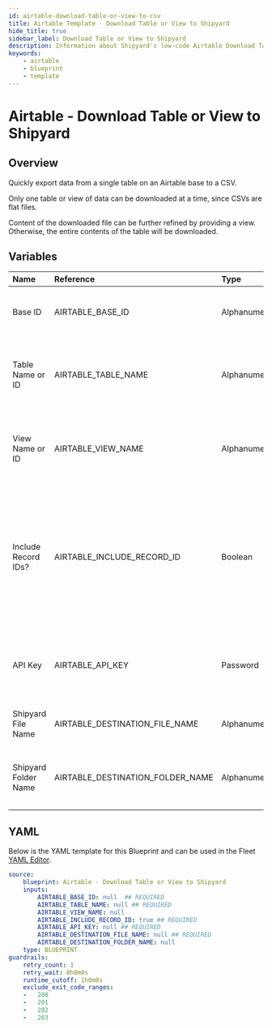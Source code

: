 ```yaml
---
id: airtable-download-table-or-view-to-csv
title: Airtable Template - Download Table or View to Shipyard
hide_title: true
sidebar_label: Download Table or View to Shipyard
description: Information about Shipyard's low-code Airtable Download Table or View to Shipyard blueprint. Quickly export your data from an Airtable Table or View.  
keywords:
    - airtable
    - blueprint
    - template
---
```


# Airtable - Download Table or View to Shipyard

## Overview
Quickly export data from a single table on an Airtable base to a CSV. 

Only one table or view of data can be downloaded at a time, since CSVs are flat files.

Content of the downloaded file can be further refined by providing a view. Otherwise, the entire contents of the table will be downloaded.


## Variables

| Name | Reference | Type | Required | Default | Options | Description |
|:-----|:----------|:-----|:---------|:--------|:--------|:------------|
| Base ID | AIRTABLE_BASE_ID  | Alphanumeric |:white_check_mark: | - | - | The ID of your Airtable base. Found in the URL of your base and starts with `app` |
| Table Name or ID | AIRTABLE_TABLE_NAME  | Alphanumeric |:white_check_mark: | - | - | Can be the Name (case sensitive) or the ID of the table. The ID can be found in the URL and always starts with `tbl`. |
| View Name or ID | AIRTABLE_VIEW_NAME  | Alphanumeric |:heavy_minus_sign: | - | - | Can be the Name (case sensitive) or the ID of the view. The ID can be found in the URL and always starts with `viw`. |
| Include Record IDs? | AIRTABLE_INCLUDE_RECORD_ID  | Boolean |:white_check_mark: | `True` | - | If checked, an additional column named `airtable_record_ids` will be created in the CSV containing each row's unique Airtable Record ID. This is recommended if data ever needs to be reloaded back into Airtable in the future. |
| API Key | AIRTABLE_API_KEY  | Password |:white_check_mark: | - | - | API Key associated with a user that has access to the specified Base, Table, and View listed. Will usually start with `key`. |
| Shipyard File Name | AIRTABLE_DESTINATION_FILE_NAME  | Alphanumeric |:white_check_mark: | - | - | Name of file to be generated with the results. Should be `.csv` extension. |
| Shipyard Folder Name | AIRTABLE_DESTINATION_FOLDER_NAME  | Alphanumeric |:heavy_minus_sign: | - | - | Folder where the file should be downloaded. Leaving blank will place the file in the home directory. |


## YAML
Below is the YAML template for this Blueprint and can be used in the Fleet [YAML Editor](../../reference/fleets/yaml-editor.md).
```yaml
source:
    blueprint: Airtable - Download Table or View to Shipyard
    inputs:
        AIRTABLE_BASE_ID: null  ## REQUIRED
        AIRTABLE_TABLE_NAME: null ## REQUIRED
        AIRTABLE_VIEW_NAME: null
        AIRTABLE_INCLUDE_RECORD_ID: true ## REQUIRED
        AIRTABLE_API_KEY: null ## REQUIRED
        AIRTABLE_DESTINATION_FILE_NAME: null ## REQUIRED
        AIRTABLE_DESTINATION_FOLDER_NAME: null
    type: BLUEPRINT
guardrails:
    retry_count: 1
    retry_wait: 0h0m0s
    runtime_cutoff: 1h0m0s
    exclude_exit_code_ranges:
    -   200
    -   201
    -   202
    -   203

```
